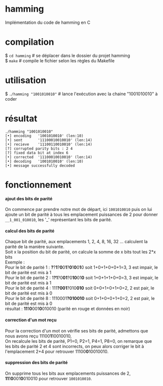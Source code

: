 hamming
=======
Implémentation du code de hamming en C

compilation
=======
$ `cd hamming` # se déplacer dans le dossier du projet hamming <br />
$ `make` # compile le fichier selon les règles du Makefile

utilisation
=======
$ `./hamming "1001010010"` # lance l'exécution avec la chaine "1001010010" à coder

résultat
=======
	./hamming "1001010010"
	[•] encoding   '1001010010' (len:10)
	[•] sent       '11100010010010' (len:14)
	[•] recieve    '11100110010010' (len:14)
	[?] corrupted parity bits : 2 4
	[?] fixed data bit at index 6
	[•] corrected  '11100010010010' (len:14)
	[•] decoding   '1001010010' (len:10)
	[•] message successfully decoded

fonctionnement
=======
#### ajout des bits de parité
On commence par prendre notre mot de départ, ici `1001010010` puis on lui ajoute un bit de parité à tous les emplacement puissances de 2 pour donner `__1_001_010010`, les '_' représentant les bits de parité.
#### calcul des bits de parité
Chaque bit de parité, aux emplacements 1, 2, 4, 8, 16, 32 ... calculent la parité de la manière suivante.<br />
Soit x la position du bit de parité, on calcule la somme de x bits tout les 2*x bits<br />
Exemple :<br />
Pour le bit de parité 1 :  <b>?</b>?<b>1</b>?<b>0</b>0<b>1</b>?<b>0</b>1<b>0</b>0<b>1</b>0 soit 1+0+1+0+0+1=3, 3 est impair, le bit de parité est mis à 1<br />
Pour le bit de parité 2 :  1<b>?1</b>?0<b>01</b>?0<b>10</b>01<b>0</b> soit 1+0+1+1+0+0=3, 3 est impair, le bit de parité est mis à 1<br />
Pour le bit de parité 4 :  111<b>?001</b>?010<b>010</b> soit 0+0+1+0+1+0=2, 2 est pair, le bit de parité est mis à 0<br />
Pour le bit de parité 8 :  1110001<b>?010010</b> soit 0+1+0+0+1+0=2, 2 est pair, le bit de parité est mis à 0<br />
résultat : <b>11</b>1<b>0</b>001<b>0</b>010010 (parité en rouge et données en noir)
#### correction d'un mot reçu
Pour la correction d'un mot on vérifie ses bits de parité, admettons que nous avons reçu 11100<b>1</b>10010010,<br />On recalcule les bits de parité, P1=0, P2=1, P4=1, P8=0, on remarque que les bits de parité 2 et 4 sont incorrects, on peux alors corriger le bit à l'emplacement 2+4 pour retrouver 11100<b>0</b>10010010.<br />
#### suppression des bits de parité
On supprime tous les bits aux emplacements puissances de 2, <b>11</b>1<b>0</b>001<b>0</b>010010 pour retrouver `1001010010`.